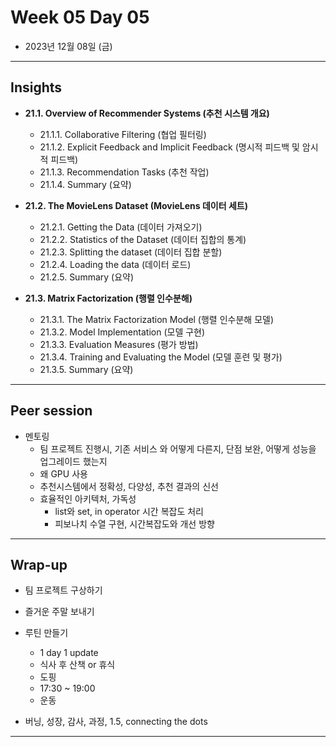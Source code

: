 # Week 05 Day 05

- 2023년 12월 08일 (금)

---

## Insights

- **21.1. Overview of Recommender Systems (추천 시스템 개요)**
    - 21.1.1. Collaborative Filtering (협업 필터링)
    - 21.1.2. Explicit Feedback and Implicit Feedback (명시적 피드백 및 암시적 피드백)
    - 21.1.3. Recommendation Tasks (추천 작업)
    - 21.1.4. Summary (요약)

- **21.2. The MovieLens Dataset (MovieLens 데이터 세트)**
    - 21.2.1. Getting the Data (데이터 가져오기)
    - 21.2.2. Statistics of the Dataset (데이터 집합의 통계)
    - 21.2.3. Splitting the dataset (데이터 집합 분할)
    - 21.2.4. Loading the data (데이터 로드)
    - 21.2.5. Summary (요약)

- **21.3. Matrix Factorization (행렬 인수분해)**
    - 21.3.1. The Matrix Factorization Model (행렬 인수분해 모델)
    - 21.3.2. Model Implementation (모델 구현)
    - 21.3.3. Evaluation Measures (평가 방법)
    - 21.3.4. Training and Evaluating the Model (모델 훈련 및 평가)
    - 21.3.5. Summary (요약)



---

## Peer session

- 멘토링
    - 팀 프로젝트 진행시, 기존 서비스 와 어떻게 다른지, 단점 보완, 어떻게 성능을 업그레이드 했는지
    - 왜 GPU 사용
    - 추천시스템에서 정확성, 다양성, 추천 결과의 신선
    - 효율적인 아키텍처, 가독성 
        - list와 set, in operator 시간 복잡도 처리
        - 피보나치 수열 구현, 시간복잡도와 개선 방향
    

---

## Wrap-up

- 팀 프로젝트 구상하기
- 즐거운 주말 보내기
 
- 루틴 만들기
    - 1 day 1 update
    - 식사 후 산책 or 휴식
    - 도핑
    - 17:30 ~ 19:00 
    - 운동

- 버닝, 성장, 감사, 과정, 1.5, connecting the dots

---
